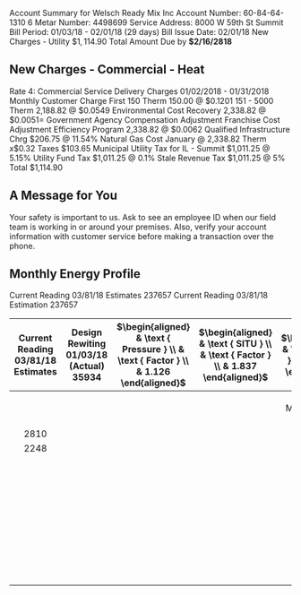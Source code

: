 Account Summary for Welsch Ready Mix Inc
Account Number: 60-84-64-1310 6
Metar Number: 4498699
Service Address: 8000 W 59th St Summit
Bill Period: 01/03/18 - 02/01/18 (29 days)
Bill Issue Date: 02/01/18
New Charges - Utility
$\$ 1,114.90$
Total Amount Due by $\mathbf{\$ 2 / 1 6 / 2 8 1 8}$

## New Charges - Commercial - Heat

Rate 4: Commercial Service
Delivery Charges 01/02/2018 - 01/31/2018
Monthly Customer Charge
First 150 Therm
150.00 @ $\$ 0.1201$
151 - 5000 Therm
2,188.82 @ $\$ 0.0549$
Environmental Cost Recovery 2,338.82 @ $\$ 0.0051=$
Government Agency Compensation Adjustment
Franchise Cost Adjustment
Efficiency Program 2,338.82 @ $\$ 0.0062$
Qualified Infrastructure Chrg $\$ 206.75$ @ 11.54\%
Natural Gas Cost
January @ 2,338.82 Therm $x \$ 0.32$
Taxes
\$103.65
Municipal Utility Tax for IL - Summit \$1,011.25 @ 5.15\%
Utility Fund Tax \$1,011.25 @ 0.1\%
Stale Revenue Tax \$1,011.25 @ 5\%
Total
\$1,114.90

## A Message for You

Your safety is important to us. Ask to see an employee ID when our field team is working in or around your premises. Also, verify your account information with customer service before making a transaction over the phone.

## Monthly Energy Profile

Current
Reading
03/81/18
Estimates
237657
Current
Reading
03/81/18
Estimation
237657

| Current <br> Reading <br> 03/81/18 <br> Estimates | Design <br> Rewiting <br> 01/03/18 <br> (Actual) <br> 35934 | $\begin{aligned} & \text { Pressure } \\ & \text { Factor } \\ & 1.126 \end{aligned}$ | $\begin{aligned} & \text { SITU } \\ & \text { Factor } \\ & 1.837 \end{aligned}$ | $\begin{aligned} & \text { Therms } \\ & 2338.82 \end{aligned}$ | Avg. Daily <br> Therms <br> 3017 <br> 0.02 | Avg. Daily <br> Therms <br> 2018 <br> 05.86 |
| :--: | :--: | :--: | :--: | :--: | :--: | :--: |
|  |  |  |  |  |  |  |
|  |  |  |  |  |  |  |
|  |  |  |  |  |  |  |
|  |  |  |  | Monthly Therm Use |  |  |
| 2810 |  |  |  |  |  |  |
| 2248 |  |  |  |  |  |  |
|  |  |  |  |  |  |  |
|  |  |  |  |  |  |  |
|  |  |  |  |  |  |  |
|  |  |  |  | 2248 |  |  |
|  |  |  |  |  |  |  |
|  |  |  |  |  |  |  |
|  |  |  |  |  |  |  |
|  |  |  |  |  |  |  |
|  |  |  |  |  |  |  |
|  |  |  |  |  |  |  |
|  |  |  |  |  |  |  |
|  |  |  |  |  |  |  |
|  |  |  |  |  |  |  |
|  |  |  |  |  |  |  |
|  |  |  |  |  |  |  |
|  |  |  |  |  |  |  |
|  |  |  |  |  |  |  |
|  |  |  |  |  |  |  |
|  |  |  |  |  |  |  |
|  |  |  |  |  |  |  |
|  |  |  |  |  |  |  |
|  |  |  |  |  |  |  |
|  |  |  |  |  |  |  |
|  |  |  |  |  |  |  |
|  |  |  |  |  |  |  |
|  |  |  |  |  |  |  |
|  |  |  |  |  |  |  |
|  |  |  |  |  |  |  |
|  |  |  |  |  |  |  |
|  |  |  |  |  |  |  |
|  |  |  |  |  |  |  |
|  |  |  |  |  |  |  |
|  |  |  |  |  |  |  |
|  |  |  |  |  |  |  |
|  |  |  |  |  |  |  |


